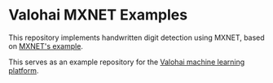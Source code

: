 # Valohai MXNET Examples

This repository implements handwritten digit detection using
MXNET, based on [MXNET's example][ex].

This serves as an example repository for the [Valohai machine learning platform][vh].

[ex]: https://mxnet.incubator.apache.org/tutorials/python/mnist.html
[vh]: https://valohai.com/